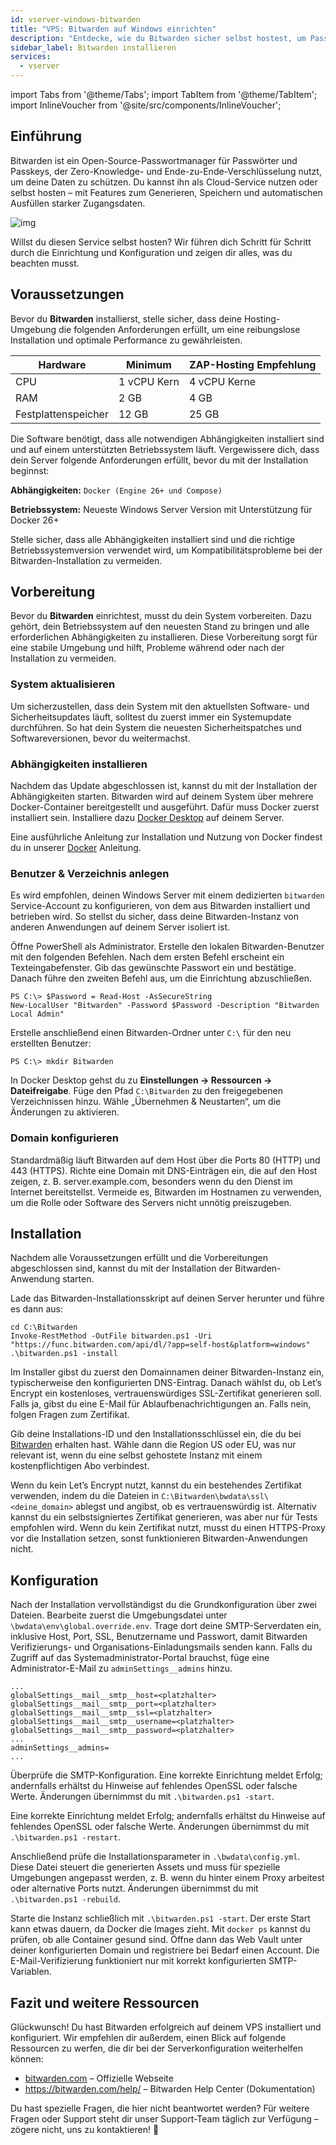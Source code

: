 ```yaml
---
id: vserver-windows-bitwarden
title: "VPS: Bitwarden auf Windows einrichten"
description: "Entdecke, wie du Bitwarden sicher selbst hostest, um Passwörter mit Ende-zu-Ende-Verschlüsselung und starken Anmeldefunktionen zu verwalten → Jetzt mehr erfahren"
sidebar_label: Bitwarden installieren
services:
  - vserver
---
```


import Tabs from '@theme/Tabs';
import TabItem from '@theme/TabItem';
import InlineVoucher from '@site/src/components/InlineVoucher';

## Einführung

Bitwarden ist ein Open-Source-Passwortmanager für Passwörter und Passkeys, der Zero-Knowledge- und Ende-zu-Ende-Verschlüsselung nutzt, um deine Daten zu schützen. Du kannst ihn als Cloud-Service nutzen oder selbst hosten – mit Features zum Generieren, Speichern und automatischen Ausfüllen starker Zugangsdaten.

![img](https://screensaver01.zap-hosting.com/index.php/s/RwKmstAct5kNQwB/preview)

Willst du diesen Service selbst hosten? Wir führen dich Schritt für Schritt durch die Einrichtung und Konfiguration und zeigen dir alles, was du beachten musst.

<InlineVoucher />



## Voraussetzungen

Bevor du **Bitwarden** installierst, stelle sicher, dass deine Hosting-Umgebung die folgenden Anforderungen erfüllt, um eine reibungslose Installation und optimale Performance zu gewährleisten.

| Hardware   | Minimum      | ZAP-Hosting Empfehlung    |
| ---------- | ------------ | ------------------------- |
| CPU        | 1 vCPU Kern  | 4 vCPU Kerne              |
| RAM        | 2 GB         | 4 GB                      |
| Festplattenspeicher | 12 GB        | 25 GB                     |

Die Software benötigt, dass alle notwendigen Abhängigkeiten installiert sind und auf einem unterstützten Betriebssystem läuft. Vergewissere dich, dass dein Server folgende Anforderungen erfüllt, bevor du mit der Installation beginnst:

**Abhängigkeiten:** `Docker (Engine 26+ und Compose)`

**Betriebssystem:** Neueste Windows Server Version mit Unterstützung für Docker 26+

Stelle sicher, dass alle Abhängigkeiten installiert sind und die richtige Betriebssystemversion verwendet wird, um Kompatibilitätsprobleme bei der Bitwarden-Installation zu vermeiden.



## Vorbereitung

Bevor du **Bitwarden** einrichtest, musst du dein System vorbereiten. Dazu gehört, dein Betriebssystem auf den neuesten Stand zu bringen und alle erforderlichen Abhängigkeiten zu installieren. Diese Vorbereitung sorgt für eine stabile Umgebung und hilft, Probleme während oder nach der Installation zu vermeiden.


### System aktualisieren
Um sicherzustellen, dass dein System mit den aktuellsten Software- und Sicherheitsupdates läuft, solltest du zuerst immer ein Systemupdate durchführen. So hat dein System die neuesten Sicherheitspatches und Softwareversionen, bevor du weitermachst.

### Abhängigkeiten installieren
Nachdem das Update abgeschlossen ist, kannst du mit der Installation der Abhängigkeiten starten. Bitwarden wird auf deinem System über mehrere Docker-Container bereitgestellt und ausgeführt. Dafür muss Docker zuerst installiert sein. Installiere dazu [Docker Desktop](https://docs.docker.com/desktop/setup/install/windows-install/) auf deinem Server.

Eine ausführliche Anleitung zur Installation und Nutzung von Docker findest du in unserer [Docker](vserver-windows-docker.md) Anleitung.



### Benutzer & Verzeichnis anlegen

Es wird empfohlen, deinen Windows Server mit einem dedizierten `bitwarden` Service-Account zu konfigurieren, von dem aus Bitwarden installiert und betrieben wird. So stellst du sicher, dass deine Bitwarden-Instanz von anderen Anwendungen auf deinem Server isoliert ist.

Öffne PowerShell als Administrator. Erstelle den lokalen Bitwarden-Benutzer mit den folgenden Befehlen. Nach dem ersten Befehl erscheint ein Texteingabefenster. Gib das gewünschte Passwort ein und bestätige. Danach führe den zweiten Befehl aus, um die Einrichtung abzuschließen.

```
PS C:\> $Password = Read-Host -AsSecureString
New-LocalUser "Bitwarden" -Password $Password -Description "Bitwarden Local Admin"
```

Erstelle anschließend einen Bitwarden-Ordner unter `C:\` für den neu erstellten Benutzer:

```
PS C:\> mkdir Bitwarden
```

In Docker Desktop gehst du zu **Einstellungen → Ressourcen → Dateifreigabe**. Füge den Pfad `C:\Bitwarden` zu den freigegebenen Verzeichnissen hinzu. Wähle „Übernehmen & Neustarten“, um die Änderungen zu aktivieren.



### Domain konfigurieren

Standardmäßig läuft Bitwarden auf dem Host über die Ports 80 (HTTP) und 443 (HTTPS). Richte eine Domain mit DNS-Einträgen ein, die auf den Host zeigen, z. B. server.example.com, besonders wenn du den Dienst im Internet bereitstellst. Vermeide es, Bitwarden im Hostnamen zu verwenden, um die Rolle oder Software des Servers nicht unnötig preiszugeben.




## Installation
Nachdem alle Voraussetzungen erfüllt und die Vorbereitungen abgeschlossen sind, kannst du mit der Installation der Bitwarden-Anwendung starten.

Lade das Bitwarden-Installationsskript auf deinen Server herunter und führe es dann aus:

```
cd C:\Bitwarden
Invoke-RestMethod -OutFile bitwarden.ps1 -Uri "https://func.bitwarden.com/api/dl/?app=self-host&platform=windows"
.\bitwarden.ps1 -install
```

Im Installer gibst du zuerst den Domainnamen deiner Bitwarden-Instanz ein, typischerweise den konfigurierten DNS-Eintrag. Danach wählst du, ob Let’s Encrypt ein kostenloses, vertrauenswürdiges SSL-Zertifikat generieren soll. Falls ja, gibst du eine E-Mail für Ablaufbenachrichtigungen an. Falls nein, folgen Fragen zum Zertifikat.

Gib deine Installations-ID und den Installationsschlüssel ein, die du bei [Bitwarden](https://bitwarden.com/host) erhalten hast. Wähle dann die Region US oder EU, was nur relevant ist, wenn du eine selbst gehostete Instanz mit einem kostenpflichtigen Abo verbindest.

Wenn du kein Let’s Encrypt nutzt, kannst du ein bestehendes Zertifikat verwenden, indem du die Dateien in `C:\Bitwarden\bwdata\ssl\<deine_domain>` ablegst und angibst, ob es vertrauenswürdig ist. Alternativ kannst du ein selbstsigniertes Zertifikat generieren, was aber nur für Tests empfohlen wird. Wenn du kein Zertifikat nutzt, musst du einen HTTPS-Proxy vor die Installation setzen, sonst funktionieren Bitwarden-Anwendungen nicht.



## Konfiguration

Nach der Installation vervollständigst du die Grundkonfiguration über zwei Dateien. Bearbeite zuerst die Umgebungsdatei unter `\bwdata\env\global.override.env`. Trage dort deine SMTP-Serverdaten ein, inklusive Host, Port, SSL, Benutzername und Passwort, damit Bitwarden Verifizierungs- und Organisations-Einladungsmails senden kann. Falls du Zugriff auf das Systemadministrator-Portal brauchst, füge eine Administrator-E-Mail zu `adminSettings__admins` hinzu.

```
...
globalSettings__mail__smtp__host=<platzhalter>
globalSettings__mail__smtp__port=<platzhalter>
globalSettings__mail__smtp__ssl=<platzhalter>
globalSettings__mail__smtp__username=<platzhalter>
globalSettings__mail__smtp__password=<platzhalter>
...
adminSettings__admins=
...
```

Überprüfe die SMTP-Konfiguration. Eine korrekte Einrichtung meldet Erfolg; andernfalls erhältst du Hinweise auf fehlendes OpenSSL oder falsche Werte. Änderungen übernimmst du mit `.\bitwarden.ps1 -start`.

Eine korrekte Einrichtung meldet Erfolg; andernfalls erhältst du Hinweise auf fehlendes OpenSSL oder falsche Werte. Änderungen übernimmst du mit `.\bitwarden.ps1 -restart`.

Anschließend prüfe die Installationsparameter in `.\bwdata\config.yml`. Diese Datei steuert die generierten Assets und muss für spezielle Umgebungen angepasst werden, z. B. wenn du hinter einem Proxy arbeitest oder alternative Ports nutzt. Änderungen übernimmst du mit `.\bitwarden.ps1 -rebuild`.

Starte die Instanz schließlich mit `.\bitwarden.ps1 -start`. Der erste Start kann etwas dauern, da Docker die Images zieht. Mit `docker ps` kannst du prüfen, ob alle Container gesund sind. Öffne dann das Web Vault unter deiner konfigurierten Domain und registriere bei Bedarf einen Account. Die E-Mail-Verifizierung funktioniert nur mit korrekt konfigurierten SMTP-Variablen.

## Fazit und weitere Ressourcen

Glückwunsch! Du hast Bitwarden erfolgreich auf deinem VPS installiert und konfiguriert. Wir empfehlen dir außerdem, einen Blick auf folgende Ressourcen zu werfen, die dir bei der Serverkonfiguration weiterhelfen können:

- [bitwarden.com](https://bitwarden.com/) – Offizielle Webseite
- https://bitwarden.com/help/ – Bitwarden Help Center (Dokumentation)

Du hast spezielle Fragen, die hier nicht beantwortet werden? Für weitere Fragen oder Support steht dir unser Support-Team täglich zur Verfügung – zögere nicht, uns zu kontaktieren! 🙂